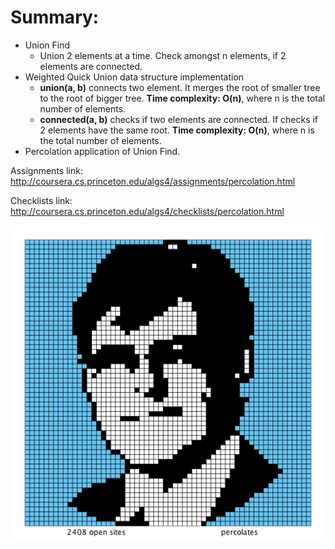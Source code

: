 # Summary:
* Union Find
  * Union 2 elements at a time. Check amongst n elements, if 2 elements are connected. 
* Weighted Quick Union data structure implementation
  * **union(a, b)** connects two element. It merges the root of smaller tree to the root of bigger tree. **Time complexity: O(n)**, where n is the total number of elements.
  * **connected(a, b)** checks if two elements are connected. If checks if 2 elements have the same root. **Time complexity: O(n)**, where n is the total number of elements.
* Percolation application of Union Find.


Assignments link:
http://coursera.cs.princeton.edu/algs4/assignments/percolation.html

Checklists link:
http://coursera.cs.princeton.edu/algs4/checklists/percolation.html

![percolation of sedgewick](./coursera_resource/test/sedgewick60.png)
